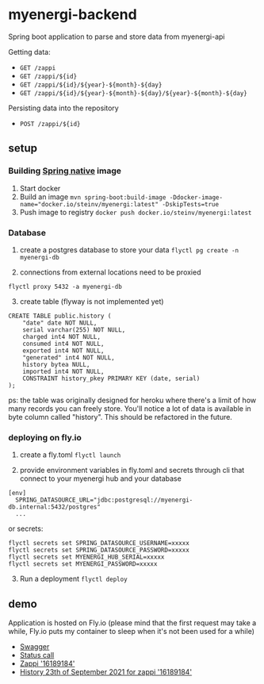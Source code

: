 # myenergi-backend

Spring boot application to parse and store data from myenergi-api

Getting data:
* `GET /zappi`
* `GET /zappi/${id}`
* `GET /zappi/${id}/${year}-${month}-${day}`
* `GET /zappi/${id}/${year}-${month}-${day}/${year}-${month}-${day}`

Persisting data into the repository
* `POST /zappi/${id}`

## setup

### Building [Spring native](https://docs.spring.io/spring-native/docs/current/reference/htmlsingle/) image

1. Start docker
2. Build an image `mvn spring-boot:build-image -Ddocker-image-name="docker.io/steinv/myenergi:latest" -DskipTests=true` 
3. Push image to registry `docker push docker.io/steinv/myenergi:latest`


### Database

1. create a postgres database to store your data
`flyctl pg create -n myenergi-db`

2. connections from external locations need to be proxied

`flyctl proxy 5432 -a myenergi-db`

3. create table (flyway is not implemented yet)

```
CREATE TABLE public.history (
	"date" date NOT NULL,
	serial varchar(255) NOT NULL,
	charged int4 NOT NULL,
	consumed int4 NOT NULL,
	exported int4 NOT NULL,
	"generated" int4 NOT NULL,
	history bytea NULL,
	imported int4 NOT NULL,
	CONSTRAINT history_pkey PRIMARY KEY (date, serial)
);
```

ps: the table was originally designed for heroku where there's a limit of how many records you can freely store.
You'll notice a lot of data is available in byte column called "history". This should be refactored in the future. 

### deploying on fly.io

1. create a fly.toml
`flyctl launch`

2. provide environment variables in fly.toml and secrets through cli that connect to your myenergi hub and your database

```
[env]
  SPRING_DATASOURCE_URL="jdbc:postgresql://myenergi-db.internal:5432/postgres"
  ...
```

or secrets:
```
flyctl secrets set SPRING_DATASOURCE_USERNAME=xxxxx
flyctl secrets set SPRING_DATASOURCE_PASSWORD=xxxxx
flyctl secrets set MYENERGI_HUB_SERIAL=xxxxx
flyctl secrets set MYENERGI_PASSWORD=xxxxx
```

3. Run a deployment
`flyctl deploy`

## demo

Application is hosted on Fly.io (please mind that the first request may take a while, Fly.io puts my container to sleep when it's not been used for a while)
* [Swagger](https://myenergi-native.fly.dev/swagger-ui.html)
* [Status call](https://myenergi-native.fly.dev/zappi)
* [Zappi '16189184'](https://myenergi-native.fly.dev/zappi/16189184)
* [History 23th of September 2021 for zappi '16189184'](https://myenergi-native.fly.dev/zappi/16189184/2021-09-23)



